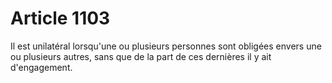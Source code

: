 # Article 1103

Il est unilatéral lorsqu'une ou plusieurs personnes sont obligées envers une ou plusieurs autres, sans que de la part de ces dernières il y ait d'engagement.
